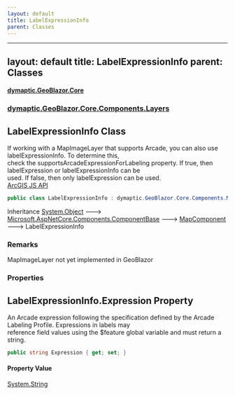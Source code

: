 ```yaml
---
layout: default
title: LabelExpressionInfo
parent: Classes
---
```

---
layout: default
title: LabelExpressionInfo
parent: Classes
---
#### [dymaptic.GeoBlazor.Core](index.html 'index')
### [dymaptic.GeoBlazor.Core.Components.Layers](index.html#dymaptic.GeoBlazor.Core.Components.Layers 'dymaptic.GeoBlazor.Core.Components.Layers')

## LabelExpressionInfo Class

If working with a MapImageLayer that supports Arcade, you can also use labelExpressionInfo. To determine this,  
check the supportsArcadeExpressionForLabeling property. If true, then labelExpression or labelExpressionInfo can be  
used. If false, then only labelExpression can be used.  
<a target="_blank" href="https://developers.arcgis.com/javascript/latest/api-reference/esri-layers-support-LabelClass.html#labelExpressionInfo">ArcGIS JS API</a>

```csharp
public class LabelExpressionInfo : dymaptic.GeoBlazor.Core.Components.MapComponent
```

Inheritance [System.Object](https://docs.microsoft.com/en-us/dotnet/api/System.Object 'System.Object') &#129106; [Microsoft.AspNetCore.Components.ComponentBase](https://docs.microsoft.com/en-us/dotnet/api/Microsoft.AspNetCore.Components.ComponentBase 'Microsoft.AspNetCore.Components.ComponentBase') &#129106; [MapComponent](dymaptic.GeoBlazor.Core.Components.MapComponent.html 'dymaptic.GeoBlazor.Core.Components.MapComponent') &#129106; LabelExpressionInfo

### Remarks
MapImageLayer not yet implemented in GeoBlazor
### Properties

<a name='dymaptic.GeoBlazor.Core.Components.Layers.LabelExpressionInfo.Expression'></a>

## LabelExpressionInfo.Expression Property

An Arcade expression following the specification defined by the Arcade Labeling Profile. Expressions in labels may  
reference field values using the $feature global variable and must return a string.

```csharp
public string Expression { get; set; }
```

#### Property Value
[System.String](https://docs.microsoft.com/en-us/dotnet/api/System.String 'System.String')

